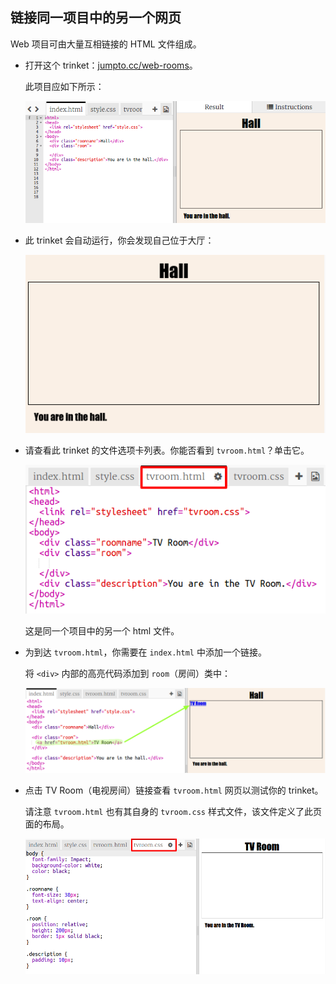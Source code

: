 ## 链接同一项目中的另一个网页

Web 项目可由大量互相链接的 HTML 文件组成。 



+ 打开这个 trinket：<a href="http://jumpto.cc/web-rooms" target="_blank">jumpto.cc/web-rooms</a>。 

	此项目应如下所示：

	![screenshot](images/rooms-starter.png)

+ 此 trinket 会自动运行，你会发现自己位于大厅：

	![screenshot](images/rooms-hall-start.png)

+ 请查看此 trinket 的文件选项卡列表。你能否看到 `tvroom.html`？单击它。

	![screenshot](images/rooms-tvroom-html.png)

	这是同一个项目中的另一个 html 文件。 


+ 为到达 `tvroom.html`，你需要在 `index.html` 中添加一个链接。 

	将 `<div>` 内部的高亮代码添加到 `room`（房间）类中： 

	![screenshot](images/rooms-link-tvroom.png)

+ 点击 TV Room（电视房间）链接查看 `tvroom.html` 网页以测试你的 trinket。

	请注意 `tvroom.html` 也有其自身的 `tvroom.css` 样式文件，该文件定义了此页面的布局。 

	![screenshot](images/rooms-tvroom-unstyled.png)

	
